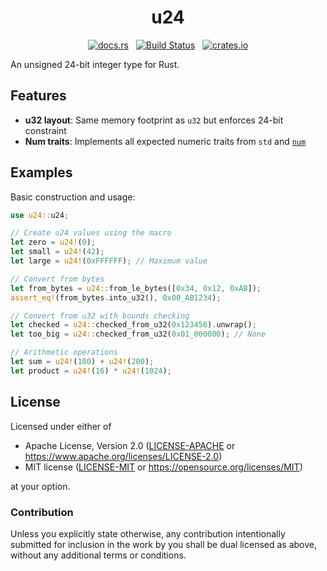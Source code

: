 <h1 align="center">u24</h1>
<p align="center">
  <a href="https://docs.rs/u24"><img alt="docs.rs" src="https://img.shields.io/docsrs/u24"></a>
  &nbsp;
  <a href="https://github.com/orbitinghail/u24/actions"><img alt="Build Status" src="https://img.shields.io/github/actions/workflow/status/orbitinghail/u24/ci.yml"></a>
  &nbsp;
  <a href="https://crates.io/crates/u24"><img alt="crates.io" src="https://img.shields.io/crates/v/u24.svg"></a>
</p>

An unsigned 24-bit integer type for Rust.

## Features

- **u32 layout**: Same memory footprint as `u32` but enforces 24-bit constraint
- **Num traits**: Implements all expected numeric traits from `std` and [`num`]

[`num`]: https://github.com/rust-num/num

## Examples

Basic construction and usage:

```rust
use u24::u24;

// Create u24 values using the macro
let zero = u24!(0);
let small = u24!(42);
let large = u24!(0xFFFFFF); // Maximum value

// Convert from bytes
let from_bytes = u24::from_le_bytes([0x34, 0x12, 0xAB]);
assert_eq!(from_bytes.into_u32(), 0x00_AB1234);

// Convert from u32 with bounds checking
let checked = u24::checked_from_u32(0x123456).unwrap();
let too_big = u24::checked_from_u32(0x01_000000); // None

// Arithmetic operations
let sum = u24!(100) + u24!(200);
let product = u24!(16) * u24!(1024);
```

## License

Licensed under either of

- Apache License, Version 2.0 ([LICENSE-APACHE] or https://www.apache.org/licenses/LICENSE-2.0)
- MIT license ([LICENSE-MIT] or https://opensource.org/licenses/MIT)

at your option.

[LICENSE-APACHE]: ./LICENSE-APACHE
[LICENSE-MIT]: ./LICENSE-MIT

### Contribution

Unless you explicitly state otherwise, any contribution intentionally submitted
for inclusion in the work by you shall be dual licensed as above, without any
additional terms or conditions.
